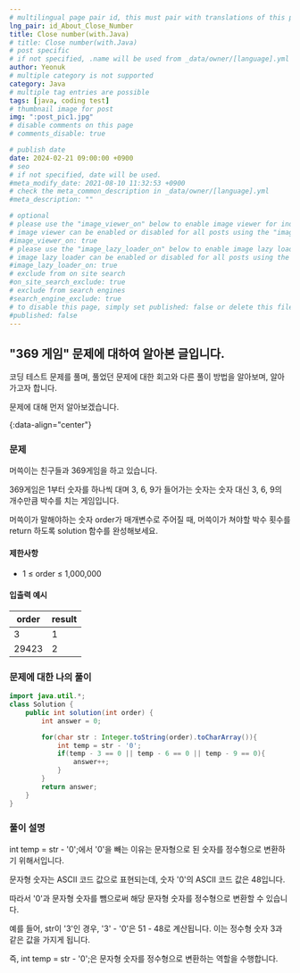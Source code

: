 ```yaml
---
# multilingual page pair id, this must pair with translations of this page. (This name must be unique)
lng_pair: id_About_Close_Number
title: Close number(with.Java)
# title: Close number(with.Java)
# post specific
# if not specified, .name will be used from _data/owner/[language].yml
author: Yeonuk
# multiple category is not supported
category: Java
# multiple tag entries are possible
tags: [java, coding test]
# thumbnail image for post
img: ":post_pic1.jpg"
# disable comments on this page
# comments_disable: true

# publish date
date: 2024-02-21 09:00:00 +0900
# seo
# if not specified, date will be used.
#meta_modify_date: 2021-08-10 11:32:53 +0900
# check the meta_common_description in _data/owner/[language].yml
#meta_description: ""

# optional
# please use the "image_viewer_on" below to enable image viewer for individual pages or posts (_posts/ or [language]/_posts folders).
# image viewer can be enabled or disabled for all posts using the "image_viewer_posts: true" setting in _data/conf/main.yml.
#image_viewer_on: true
# please use the "image_lazy_loader_on" below to enable image lazy loader for individual pages or posts (_posts/ or [language]/_posts folders).
# image lazy loader can be enabled or disabled for all posts using the "image_lazy_loader_posts: true" setting in _data/conf/main.yml.
#image_lazy_loader_on: true
# exclude from on site search
#on_site_search_exclude: true
# exclude from search engines
#search_engine_exclude: true
# to disable this page, simply set published: false or delete this file
#published: false
---
```


<!-- outline-start -->

## "369 게임" 문제에 대하여 알아본 글입니다.

코딩 테스트 문제를 풀며, 풀었던 문제에 대한 회고와 다른 풀이 방법을 알아보며, 알아가고자 합니다.

문제에 대해 먼저 알아보겠습니다.

{:data-align="center"}

<!-- outline-end -->

### 문제

머쓱이는 친구들과 369게임을 하고 있습니다.

369게임은 1부터 숫자를 하나씩 대며 3, 6, 9가 들어가는 숫자는 숫자 대신 3, 6, 9의 개수만큼 박수를 치는 게임입니다.

머쓱이가 말해야하는 숫자 order가 매개변수로 주어질 때, 머쓱이가 쳐야할 박수 횟수를 return 하도록 solution 함수를 완성해보세요.

#### 제한사항

- 1 ≤ order ≤ 1,000,000

#### 입출력 예시

| order | result |
| ----- | ------ |
| 3     | 1      |
| 29423 | 2      |

<!-- | start_num | end_num | result |
| --------- | ------- | ------ |
| 10        | 3       | 0      | -->

### 문제에 대한 나의 풀이

```java
import java.util.*;
class Solution {
    public int solution(int order) {
        int answer = 0;

        for(char str : Integer.toString(order).toCharArray()){
            int temp = str - '0';
            if(temp - 3 == 0 || temp - 6 == 0 || temp - 9 == 0){
                answer++;
            }
        }
        return answer;
    }
}
```

### 풀이 설명

int temp = str - '0';에서 '0'을 빼는 이유는 문자형으로 된 숫자를 정수형으로 변환하기 위해서입니다.

문자형 숫자는 ASCII 코드 값으로 표현되는데, 숫자 '0'의 ASCII 코드 값은 48입니다.

따라서 '0'과 문자형 숫자를 뺌으로써 해당 문자형 숫자를 정수형으로 변환할 수 있습니다.

예를 들어, str이 '3'인 경우, '3' - '0'은 51 - 48로 계산됩니다. 이는 정수형 숫자 3과 같은 값을 가지게 됩니다.

즉, int temp = str - '0';은 문자형 숫자를 정수형으로 변환하는 역할을 수행합니다.
